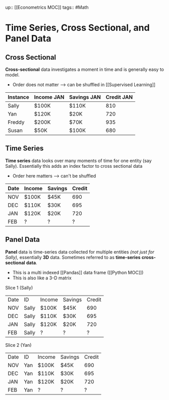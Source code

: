 up:: [[Econometrics MOC]]
tags:: #Math
# Time Series, Cross Sectional, and Panel Data
## Cross Sectional
**Cross-sectional** data investigates a moment in time and is generally easy to model.
- Order does not matter --> can be shuffled in [[Supervised Learning]]

|Instance|Income JAN|Savings JAN|Credit JAN|
|---|---|---|---|
|Sally|$100K|$110K|810|
|Yan|$120K|$20K|720|
|Freddy|$200K|$70K|935|
|Susan|$50K|$100K|680|

## Time Series
**Time series** data looks over many moments of time for one entity (say Sally). Essentially this adds an index factor to cross sectional data
- Order here matters --> can't be shuffled

|Date|Income|Savings|Credit|
|---|---|---|---|
|NOV|$100K|$45K|690|
|DEC|$110K|$30K|695|
|JAN|$120K|$20K|720|
|FEB|?|?|?|

## Panel Data
**Panel** data is time-series data collected for multiple entities _(not just for Sally),_ essentially **3D** data. Sometimes referred to as **time-series** **cross-sectional** **data**.
- This is a multi indexed [[Pandas]] data frame ([[Python MOC]])
- This is also like a 3-D matrix

Slice 1 (Sally)

|   |   |   |   |   |
|---|---|---|---|---|
|Date|ID|Income|Savings|Credit|
|NOV|Sally|$100K|$45K|690|
|DEC|Sally|$110K|$30K|695|
|JAN|Sally|$120K|$20K|720|
|FEB|Sally|?|?|?|

Slice 2 (Yan)

|   |   |   |   |   |
|---|---|---|---|---|
|Date|ID|Income|Savings|Credit|
|NOV|Yan|$100K|$45K|690|
|DEC|Yan|$110K|$30K|695|
|JAN|Yan|$120K|$20K|720|
|FEB|Yan|?|?|?|